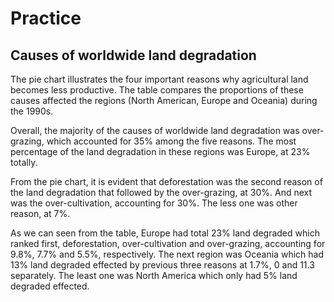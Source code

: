 # Practice

## Causes of worldwide land degradation

The pie chart illustrates the four important reasons why agricultural land becomes less productive. The table compares the proportions of these causes affected the regions (North American, Europe and Oceania) during the 1990s.

Overall, the majority of the causes of worldwide land degradation was over-grazing, which accounted for 35% among the five reasons. The most percentage of the land degradation in these regions was Europe, at 23% totally.

From the pie chart, it is evident that deforestation was the second reason of the land degradation that followed by the over-grazing, at 30%. And next was the over-cultivation, accounting for 30%. The less one was other reason, at 7%.

As we can seen from the table, Europe had total 23% land degraded which ranked first, deforestation, over-cultivation and over-grazing, accounting for 9.8%, 7.7% and 5.5%, respectively. The next region was Oceania which had 13% land degraded effected by previous three reasons at 1.7%, 0 and 11.3 separately. The least one was North America which only had 5% land degraded effected.
